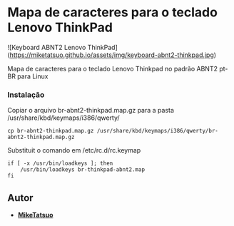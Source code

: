 # Mapa de caracteres para o teclado Lenovo ThinkPad

![Keyboard ABNT2 Lenovo ThinkPad] (https://miketatsuo.github.io/assets/img/keyboard-abnt2-thinkpad.jpg)


Mapa de caracteres para o teclado Lenovo Thinkpad no padrão ABNT2 pt-BR para Linux

### Instalação

Copiar o arquivo br-abnt2-thinkpad.map.gz para a pasta /usr/share/kbd/keymaps/i386/qwerty/

```
cp br-abnt2-thinkpad.map.gz /usr/share/kbd/keymaps/i386/qwerty/br-abnt2-thinkpad.map.gz
```

Substituit o comando em /etc/rc.d/rc.keymap
```
if [ -x /usr/bin/loadkeys ]; then
    /usr/bin/loadkeys br-thinkpad-abnt2.map
fi
```

## Autor

* [**MikeTatsuo**](https://github.com/MikeTatsuo)